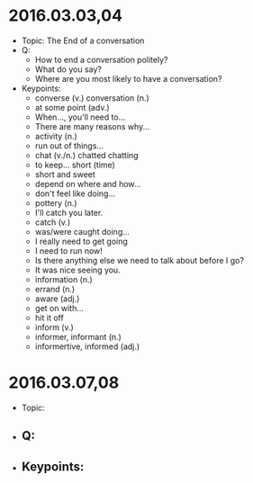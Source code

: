 # 2016.03.03,04
* Topic: The End of a conversation
* Q:
    - How to end a conversation politely?
    - What do you say?
    - Where are you most likely to have a conversation?
* Keypoints:
    - converse (v.) conversation (n.)
    - at some point (adv.)
    - When..., you'll need to...
    - There are many reasons why...
    - activity (n.)
    - run out of things...
    - chat (v./n.) chatted chatting
    - to keep... short (time)
    - short and sweet
    - depend on where and how...
    - don't feel like doing...
    - pottery (n.)
    - I'll catch you later.
    - catch (v.)
    - was/were caught doing...
    - I really need to get going
    - I need to run now!
    - Is there anything else we need to talk about before I go?
    - It was nice seeing you.
    - information (n.)
    - errand (n.)
    - aware (adj.)
    - get on with...
    - hit it off
    - inform (v.)
    - informer, informant (n.)
    - informertive, informed (adj.)


# 2016.03.07,08
* Topic: 
* Q:
    - 
* Keypoints:
    - 